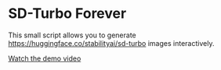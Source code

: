 # SD-Turbo Forever

This small script allows you to generate https://huggingface.co/stabilityai/sd-turbo images interactively.

[Watch the demo video](./movie.mp4)
